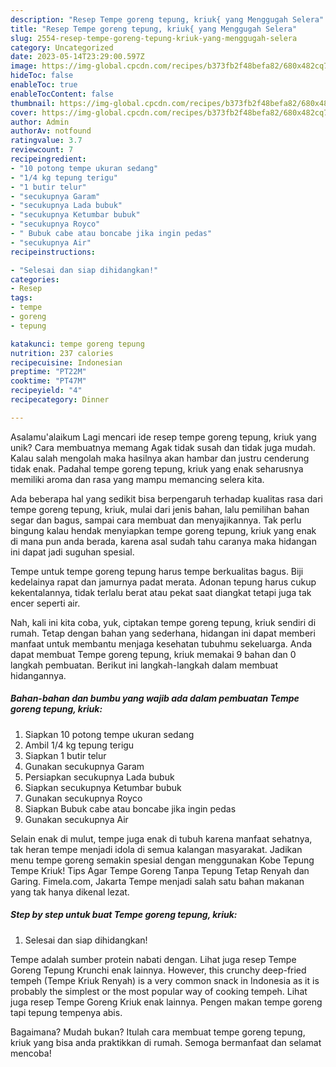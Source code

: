 ```yaml
---
description: "Resep Tempe goreng tepung, kriuk{ yang Menggugah Selera"
title: "Resep Tempe goreng tepung, kriuk{ yang Menggugah Selera"
slug: 2554-resep-tempe-goreng-tepung-kriuk-yang-menggugah-selera
category: Uncategorized
date: 2023-05-14T23:29:00.597Z
image: https://img-global.cpcdn.com/recipes/b373fb2f48befa82/680x482cq70/tempe-goreng-tepung-kriuk-foto-resep-utama.jpg
hideToc: false
enableToc: true
enableTocContent: false
thumbnail: https://img-global.cpcdn.com/recipes/b373fb2f48befa82/680x482cq70/tempe-goreng-tepung-kriuk-foto-resep-utama.jpg
cover: https://img-global.cpcdn.com/recipes/b373fb2f48befa82/680x482cq70/tempe-goreng-tepung-kriuk-foto-resep-utama.jpg
author: Admin
authorAv: notfound
ratingvalue: 3.7
reviewcount: 7
recipeingredient:
- "10 potong tempe ukuran sedang"
- "1/4 kg tepung terigu"
- "1 butir telur"
- "secukupnya Garam"
- "secukupnya Lada bubuk"
- "secukupnya Ketumbar bubuk"
- "secukupnya Royco"
- " Bubuk cabe atau boncabe jika ingin pedas"
- "secukupnya Air"
recipeinstructions:

- "Selesai dan siap dihidangkan!"
categories:
- Resep
tags:
- tempe
- goreng
- tepung

katakunci: tempe goreng tepung 
nutrition: 237 calories
recipecuisine: Indonesian
preptime: "PT22M"
cooktime: "PT47M"
recipeyield: "4"
recipecategory: Dinner

---
```



Asalamu'alaikum Lagi mencari ide resep tempe goreng tepung, kriuk yang unik? Cara membuatnya memang Agak tidak susah dan tidak juga mudah. Kalau salah mengolah maka hasilnya akan hambar dan justru cenderung tidak enak. Padahal tempe goreng tepung, kriuk yang enak seharusnya memiliki aroma dan rasa yang mampu memancing selera kita.


Ada beberapa hal yang sedikit bisa berpengaruh terhadap kualitas rasa dari tempe goreng tepung, kriuk, mulai dari jenis bahan, lalu pemilihan bahan segar dan bagus, sampai cara membuat dan menyajikannya. Tak perlu bingung kalau hendak menyiapkan tempe goreng tepung, kriuk yang enak di mana pun anda berada, karena asal sudah tahu caranya maka hidangan ini dapat jadi suguhan spesial.

Tempe untuk tempe goreng tepung harus tempe berkualitas bagus. Biji kedelainya rapat dan jamurnya padat merata. Adonan tepung harus cukup kekentalannya, tidak terlalu berat atau pekat saat diangkat tetapi juga tak encer seperti air.


Nah, kali ini kita coba, yuk, ciptakan tempe goreng tepung, kriuk sendiri di rumah. Tetap dengan bahan yang sederhana, hidangan ini dapat memberi manfaat untuk membantu menjaga kesehatan tubuhmu sekeluarga. Anda dapat membuat Tempe goreng tepung, kriuk memakai 9 bahan dan 0 langkah pembuatan. Berikut ini langkah-langkah dalam membuat hidangannya.

<!--inarticleads1-->

##### Bahan-bahan dan bumbu yang wajib ada dalam pembuatan Tempe goreng tepung, kriuk:

1. Siapkan 10 potong tempe ukuran sedang
1. Ambil 1/4 kg tepung terigu
1. Siapkan 1 butir telur
1. Gunakan secukupnya Garam
1. Persiapkan secukupnya Lada bubuk
1. Siapkan secukupnya Ketumbar bubuk
1. Gunakan secukupnya Royco
1. Siapkan  Bubuk cabe atau boncabe jika ingin pedas
1. Gunakan secukupnya Air


Selain enak di mulut, tempe juga enak di tubuh karena manfaat sehatnya, tak heran tempe menjadi idola di semua kalangan masyarakat. Jadikan menu tempe goreng semakin spesial dengan menggunakan Kobe Tepung Tempe Kriuk! Tips Agar Tempe Goreng Tanpa Tepung Tetap Renyah dan Garing. Fimela.com, Jakarta Tempe menjadi salah satu bahan makanan yang tak hanya dikenal lezat. 

<!--inarticleads2-->

##### Step by step untuk buat Tempe goreng tepung, kriuk:


1. Selesai dan siap dihidangkan!

Tempe adalah sumber protein nabati dengan. Lihat juga resep Tempe Goreng Tepung Krunchi enak lainnya. However, this crunchy deep-fried tempeh (Tempe Kriuk Renyah) is a very common snack in Indonesia as it is probably the simplest or the most popular way of cooking tempeh. Lihat juga resep Tempe Goreng Kriuk enak lainnya. Pengen makan tempe goreng tapi tepung tempenya abis. 

Bagaimana? Mudah bukan? Itulah cara membuat tempe goreng tepung, kriuk yang bisa anda praktikkan di rumah. Semoga bermanfaat dan selamat mencoba!

